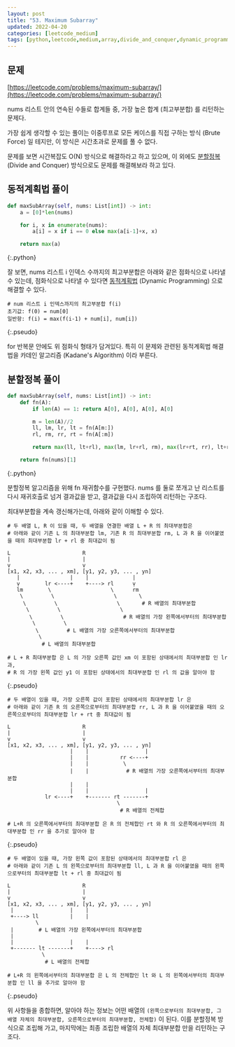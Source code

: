 ```yaml
---
layout: post
title: "53. Maximum Subarray"
updated: 2022-04-20
categories: [leetcode_medium]
tags: [python,leetcode,medium,array,divide_and_conquer,dynamic_programming]
---
```


## 문제

[https://leetcode.com/problems/maximum-subarray/](https://leetcode.com/problems/maximum-subarray/)

nums 리스트 안의 연속된 수들로 합계들 중, 가장 높은 합계 (최고부분합) 를 리턴하는 문제다.

가장 쉽게 생각할 수 있는 풀이는 이중루프로 모든 케이스를 직접 구하는 방식 (Brute Force) 일 테지만, 이 방식은 시간초과로 문제를 풀 수 없다.

문제를 보면 시간복잡도 O(N) 방식으로 해결하라고 하고 있으며, 이 외에도 [분할정복](https://namu.wiki/w/%EB%B6%84%ED%95%A0%20%EC%A0%95%EB%B3%B5%20%EC%95%8C%EA%B3%A0%EB%A6%AC%EC%A6%98) (Divide and Conquer) 방식으로도 문제를 해결해보라 하고 있다.

## 동적계획법 풀이

```python
def maxSubArray(self, nums: List[int]) -> int:
    a = [0]*len(nums)

    for i, x in enumerate(nums):
        a[i] = x if i == 0 else max(a[i-1]+x, x)

    return max(a)
```
{:.python}

잘 보면, nums 리스트 i 인덱스 수까지의 최고부분합은 아래와 같은 점화식으로 나타낼 수 있는데, 점화식으로 나타낼 수 있다면 [동적계획법](https://namu.wiki/w/%EB%8F%99%EC%A0%81%20%EA%B3%84%ED%9A%8D%EB%B2%95) (Dynamic Programming) 으로 해결할 수 있다.

```pseudo
# num 리스트 i 인덱스까지의 최고부분합 f(i)
초기값: f(0) = num[0]
일반항: f(i) = max(f(i-1) + num[i], num[i])
```
{:.pseudo}

for 반복문 안에도 위 점화식 형태가 담겨있다. 특히 이 문제와 관련된 동적계획법 해결법을 카데인 알고리즘 (Kadane's Algorithm) 이라 부른다.

## 분할정복 풀이

```python
def maxSubArray(self, nums: List[int]) -> int:
    def fn(A):
        if len(A) == 1: return A[0], A[0], A[0], A[0]

        m = len(A)//2
        ll, lm, lr, lt = fn(A[m:])
        rl, rm, rr, rt = fn(A[:m])

        return max(ll, lt+rl), max(lm, lr+rl, rm), max(lr+rt, rr), lt+rt

    return fn(nums)[1]
```
{:.python}

분할정복 알고리즘을 위해 fn 재귀함수를 구현했다. nums 를 둘로 쪼개고 난 리스트를 다시 재귀호출로 넘겨 결과값을 받고, 결과값을 다시 조립하여 리턴하는 구조다.

최대부분합을 계속 갱신해가는데, 아래와 같이 이해할 수 있다.

```pseudo
# 두 배열 L, R 이 있을 때, 두 배열을 연결한 배열 L + R 의 최대부분합은
# 아래와 같이 기존 L 의 최대부분합 lm, 기존 R 의 최대부분합 rm, L 과 R 을 이어붙였을 때의 최대부분합 lr + rl 중 최대값이 됨

L                       R
|                       |
ṿ                       ṿ
[x1, x2, x3, ... , xm], [y1, y2, y3, ... , yn]
   |                |    |              |
   ṿ        lr <----+    +----> rl      ṿ
   lm        \                   \      rm 
    \         \                   \       \
     \         \                   \       # R 배열의 최대부분합
      \         \                   \
       \         \                   # R 배열의 가장 왼쪽에서부터의 최대부분합
        \         \
         \         # L 배열의 가장 오른쪽에서부터의 최대부분합
          \        
           # L 배열의 최대부분합
         
# L + R 최대부분합 은 L 의 가장 오른쪽 값인 xm 이 포함된 상태에서의 최대부분합 인 lr 과,
# R 의 가장 왼쪽 값인 y1 이 포함된 상태에서의 최대부분합 인 rl 의 값을 알아야 함
```
{:.pseudo}

```pseudo
# 두 배열이 있을 때, 가장 오른쪽 값이 포함된 상태에서의 최대부분합 lr 은
# 아래와 같이 기존 R 의 오른쪽으로부터의 최대부분합 rr, L 과 R 을 이어붙였을 때의 오른쪽으로부터의 최대부분합 lr + rt 중 최대값이 됨

L                       R
|                       |
ṿ                       ṿ
[x1, x2, x3, ... , xm], [y1, y2, y3, ... , yn]
                    |    |                  |
                    |    |          rr <----+
                    |    |           \
                    |    |            # R 배열의 가장 오른쪽에서부터의 최대부분합
                    |    |            
                    |    |                  |
            lr <----+    +------- rt -------+
                                   \
                                    # R 배열의 전체합

# L+R 의 오른쪽에서부터의 최대부분합 은 R 의 전체합인 rt 와 R 의 오른쪽에서부터의 최대부분합 인 rr 을 추가로 알아야 함
```
{:.pseudo}

```pseudo
# 두 배열이 있을 때, 가장 왼쪽 값이 포함된 상태에서의 최대부분합 rl 은
# 아래와 같이 기존 L 의 왼쪽으로부터의 최대부분합 ll, L 과 R 을 이어붙였을 때의 왼쪽으로부터의 최대부분합 lt + rl 중 최대값이 됨

L                       R
|                       |
ṿ                       ṿ
[x1, x2, x3, ... , xm], [y1, y2, y3, ... , yn]
 |                  |    |
 +----> ll          |    |
         \
 |        # L 배열의 가장 왼쪽에서부터의 최대부분합
 |                              
 |                  |    |                  
 +------- lt -------+    +----> rl
           \
            # L 배열의 전체합

# L+R 의 왼쪽에서부터의 최대부분합 은 L 의 전체합인 lt 와 L 의 왼쪽에서부터의 최대부분합 인 ll 을 추가로 알아야 함
```
{:.pseudo}

위 사항들을 종합하면, 알아야 하는 정보는 어떤 배열의 `(왼쪽으로부터의 최대부분합, 그 배열 자체의 최대부분합, 오른쪽으로부터의 최대부분합, 전체합)` 이 된다. 이를 분할정복 방식으로 조립해 가고, 마지막에는 최종 조립한 배열의 자체 최대부분합 만을 리턴하는 구조다.
